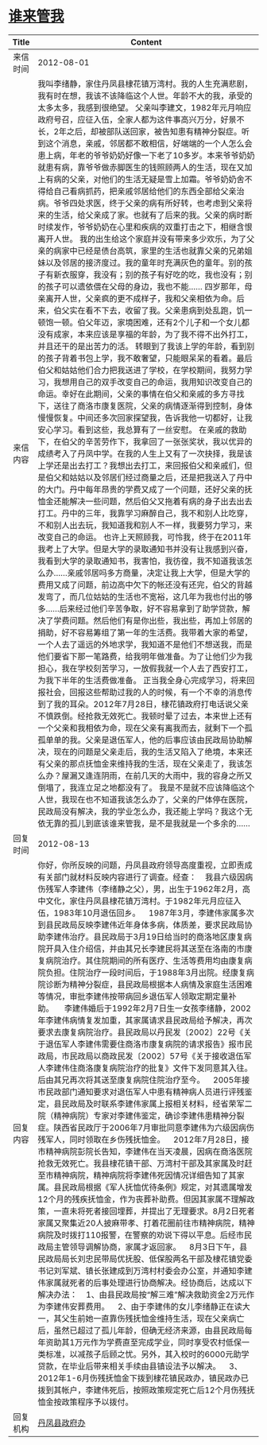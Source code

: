 # <a href="http://www.shangluo.gov.cn/zmhd/ldxxxx.jsp?urltype=leadermail.LeaderMailContentUrl&wbtreeid=1112&leadermailid=1330">谁来管我</a>
| Title |                                                                                                                                                                                                                                                                                                                                                                                                                                                                                                                                                                                                                                                                                                                                                                                                                                                                                    Content                                                                                                                                                                                                                                                                                                                                                                                                                                                                                                                                                                                                                                                                                                                                                                                                                                                                                    |
|:-----:|-------------------------------------------------------------------------------------------------------------------------------------------------------------------------------------------------------------------------------------------------------------------------------------------------------------------------------------------------------------------------------------------------------------------------------------------------------------------------------------------------------------------------------------------------------------------------------------------------------------------------------------------------------------------------------------------------------------------------------------------------------------------------------------------------------------------------------------------------------------------------------------------------------------------------------------------------------------------------------------------------------------------------------------------------------------------------------------------------------------------------------------------------------------------------------------------------------------------------------------------------------------------------------------------------------------------------------------------------------------------------------------------------------------------------------------------------------------------------------------------------------------------------------------------------------------------------------------------------------------------------------------------------------------------------------------------------------------------------------------------------------------------------------|
| 来信时间  | 2012-08-01                                                                                                                                                                                                                                                                                                                                                                                                                                                                                                                                                                                                                                                                                                                                                                                                                                                                                                                                                                                                                                                                                                                                                                                                                                                                                                                                                                                                                                                                                                                                                                                                                                                                                                                                                                    |
| 来信内容  | 我叫李绪静，家住丹凤县棣花镇万湾村。我的人生充满悲剧，我有时在想，我该不该降临这个人世。年龄不大的我，承受的太多太多，我感到很绝望。 父亲叫李建文，1982年元月响应政府号召，应征入伍，全家人都为这件事高兴万分，好景不长，2年之后，却被部队送回家，被告知患有精神分裂症。听到这个消息，亲戚，邻居都不敢相信，好端端的一个人怎么会患上病，年老的爷爷奶奶好像一下老了10多岁。本来爷爷奶奶就患有病，靠爷爷做赤脚医生的钱照顾两人的生活，现在又加上有病的父亲，对他们的生活无疑是雪上加霜。爷爷奶奶舍不得给自己看病抓药，把亲戚邻居给他们的东西全部给父亲治病。爷爷四处求医，终于父亲的病有所好转，也考虑到父亲将来的生活，给父亲成了家。也就有了后来的我。父亲的病时断时续发作，爷爷奶奶在心里和疾病的双重打击之下，相继含恨离开人世。 我的出生给这个家庭并没有带来多少欢乐，为了父亲的病家中已经是债台高筑，家里的生活也就靠父亲的兄弟姐妹以及邻居的接济度过。我的童年时充满灰色的童年。别的孩子有新衣服穿，我没有；别的孩子有好吃的吃，我也没有；别的孩子可以遗依偎在父母的身边，我也不能…… 四岁那年，母亲离开人世，父亲疯的更不成样子，我和父亲相依为命。后来，伯父实在看不下去，收留了我。父亲患病到处乱跑，饥一顿饱一顿。伯父年迈，家境困难，还有2个儿子和一个女儿都没有成家，本来应该是享福的年龄，为了我不得不出外打工，并且还干的是出苦力的活。 转眼到了我该上学的年龄，看到别的孩子背着书包上学，我不敢奢望，只能眼呆呆的看着。最后伯父和姑姑他们合力把我送进了学校，在学校期间，我努力学习，我想用自己的双手改变自己的命运，我用知识改变自己的命运。幸好在此期间，父亲的事情在伯父和亲戚的多方寻找下，送往了商洛市康复医院，父亲的病情逐渐得到控制，身体慢慢恢复。中间还多次回家探望我，告诉我他一切都好，让我安心学习。看到这些，我总算有了一丝安慰。 在亲戚的救助下，在伯父的辛苦劳作下，我拿回了一张张奖状，我以优异的成绩考入了丹凤中学。在我的人生上又有了一次抉择，我是该上学还是出去打工？我想出去打工，来回报伯父和亲戚们，但是伯父和姑姑以及邻居们经过商量之后，还是把我送入了丹中的大门。丹中每年昂贵的学费又成了一个问题，还好父亲的抚恤金还能解决一些问题，然后伯父又拖着有病的身子出去出去打工。丹中的三年，我靠学习麻醉自己，我不和别人比吃穿，不和别人出去玩，我知道我和别人不一样，我要努力学习，来改变自己的命运。 也许上天照顾我，可怜我，终于在2011年我考上了大学。但是大学的录取通知书并没有让我感到兴奋，我看到大学的录取通知书，我害怕，我彷徨，我不知道我该怎么办……亲戚邻居吗多方商量，决定让我上大学，但是大学的费用又成了问题，前边高中欠下的帐还没有还完，伯父的背越发弯了，而几位姑姑的生活也不宽裕，这几年为我也付出的够多……后来经过他们辛苦争取，好不容易拿到了助学贷款，解决了学费问题。然后他们有是你出些，我出些，再加上邻居的捐助，好不容易筹组了第一年的生活费。我带着大家的希望，一个人去了遥远的外地求学，我知道不是他们不想送我，而是他们要省下那一笔路费，给我明年做准备。为了让他们少为我担心，我在学校刻苦学习，一放假我就一个人去了西安打工，为我下半年的生活费做准备。 正当我全身心完成学习，将来回报社会，回报这些帮助过我的人的时候，有一个不幸的消息传到了我的耳朵。2012年7月28日，棣花镇政府打电话说父亲不慎跌倒。经抢救无效死亡。我顿时晕了过去，本来世上还有一个父亲和我相依为命，现在父亲有离我而去，就剩下一个孤孤单单的我。父亲是退伍军人，他的后事应该由民政局协助解决，现在的问题是父亲走后，我的生活又陷入了绝境，本来还有父亲的那点抚恤金来维持我的生活，现在父亲走了，我该怎么办？屋漏又逢连阴雨，在前几天的大雨中，我的容身之所又倒塌了，我连立足之地都没有了。 我是不是就不应该降临这个人世，我现在也不知道我该怎么办了，父亲的尸体停在医院，民政局没有解决，我的学业怎么办，我还能上学吗？我这个无依无靠的孤儿到底该谁来管我，是不是我就是一个多余的…… |
| 回复时间  | 2012-08-13                                                                                                                                                                                                                                                                                                                                                                                                                                                                                                                                                                                                                                                                                                                                                                                                                                                                                                                                                                                                                                                                                                                                                                                                                                                                                                                                                                                                                                                                                                                                                                                                                                                                                                                                                                    |
| 回复内容  | 你好，你所反映的问题，丹凤县政府领导高度重视，立即责成有关部门就材料反映内容进行了调查。经查：    我县六级因病伤残军人李建伟（李绪静之父），男，出生于1962年2月，高中文化，家住丹凤县棣花镇万湾村。于1982年元月应征入伍，1983年10月退伍回乡。    1987年3月，李建伟家属多次到县民政局反映李建伟近年身体多病，体质差，要求民政局协助李建伟治疗。县民政局于3月19日给当时的商洛地区康复病院开具入住介绍信，并由其兄长李建民将其送至在洛南的市康复病院治疗。其住院期间的所有医疗、生活等费用均由康复病院负担。住院治疗一段时间后，于1988年3月出院。经康复病院诊断为精神分裂症，县民政局根据本人病情及家庭生活困难等情况，审批李建伟按带病回乡退伍军人领取定期定量补助。     李建伟婚后于1992年2月7日生一女孩李绪静，2002年李建伟病情复发加重，其家属请求县民政局给予解决，再次要求去康复病院治疗。县民政局以丹民发〔2002〕22号《关于退伍军人李建伟需要住商洛市康复病院的请求报告》报市民政局，市民政局以商政民发〔2002〕57号《关于接收退伍军人李建伟住商洛康复病院治疗的批复》文件下发同意其入往。后由其兄再次将其送至康复病院住院治疗至今。    2005年接市民政部门通知要求对退伍军人中患有精神病人员进行评残鉴定，县民政局及时联系李建伟家属上报相关材料，经省荣军二院（精神病院）专家对李建伟鉴定，确诊李建伟患精神分裂症。陕西省民政厅于2006年7月审批同意李建伟为六级因病伤残军人，同时领取在乡伤残抚恤金。    2012年7月28日，接市精神病院彭院长告知，李建伟在当天凌晨，因病在商洛医院抢救无效死亡。我县棣花镇干部、万湾村干部及其家属及时赶至市精神病院，精神病院将李建伟死因情况详细告知了其家属。县民政局根据《军人抚恤优待条例》规定，对其遗属增发12个月的残疾抚恤金，作为丧葬补助费。但因其家属不理解政策，一直未将死者接回埋葬，并提出了无理要求。8月2日死者家属又聚集近20人披麻带孝、打着花圈前往市精神病院，精神病院及时拨打110报警，在警察的劝说下得以平息。后经市民政局主管领导调解协商，家属才返回家。    8月3日下午，县民政局局长刘忠民带局优抚股、低保股两名干部及棣花镇党委书记刘军斌、镇长张建成到万湾村村委会办公室，并通知李建伟家属就死者的后事处理进行协商解决。经协商后，达成以下解决办法：    1、由县民政局按“解三难”解决救助资金2万元作为李建伟安葬费用。    2、由于李建伟的女儿李绪静正在读大一，其父生前她一直靠伤残抚恤金维持生活，现在父亲病亡后，虽然已超过了孤儿年龄，但确无经济来源，由县民政局每年资助其1万元作为学费直至完成学业，同时享受农村低保一类标准，以减孩子后顾之忧。另外，其入校时的6000元助学贷款，在毕业后带来相关手续由县镇设法予以解决。    3、2012年1-6月伤残抚恤金下拨到棣花镇民政办，镇民政办已拨到其帐户，李建伟死后，按照政策规定死亡后12个月伤残抚恤金按政策程序予以拨付。                                                                                                                                                                                                                                                                                                                                                                                                                                              |
| 回复机构  | <a href="../../categories/agencies/丹凤县政府办.md">丹凤县政府办</a>                                                                                                                                                                                                                                                                                                                                                                                                                                                                                                                                                                                                                                                                                                                                                                                                                                                                                                                                                                                                                                                                                                                                                                                                                                                                                                                                                                                                                                                                                                                                                                                                                                                                                                                        |